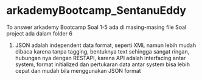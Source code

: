 # arkademyBootcamp_SentanuEddy
To answer arkademy Bootcamp
Soal 1-5 ada di masing-masing file
Soal project ada dalam folder 6
1. JSON adalah independent data format, seperti XML namun lebih mudah dibaca karena tanpa tagging, bentuknya text sehingga sangat ringan, hubungan nya dengan RESTAPI, karena API adalah interfacing antar system, format initialized dan pertukaran data antar system bisa lebih cepat dan mudah bila menggunakan JSON format
